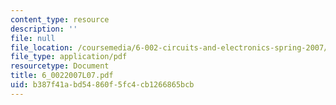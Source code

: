 ```yaml
---
content_type: resource
description: ''
file: null
file_location: /coursemedia/6-002-circuits-and-electronics-spring-2007/b387f41abd54860f5fc4cb1266865bcb_6_0022007L07.pdf
file_type: application/pdf
resourcetype: Document
title: 6_0022007L07.pdf
uid: b387f41a-bd54-860f-5fc4-cb1266865bcb
---
```

